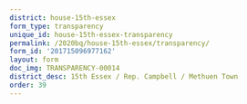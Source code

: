 ```yaml
---
district: house-15th-essex
form_type: transparency
unique_id: house-15th-essex-transparency
permalink: /2020bq/house-15th-essex/transparency/
form_id: '201715096977162'
layout: form
doc_img: TRANSPARENCY-00014
district_desc: 15th Essex / Rep. Campbell / Methuen Town
order: 39
---
```

